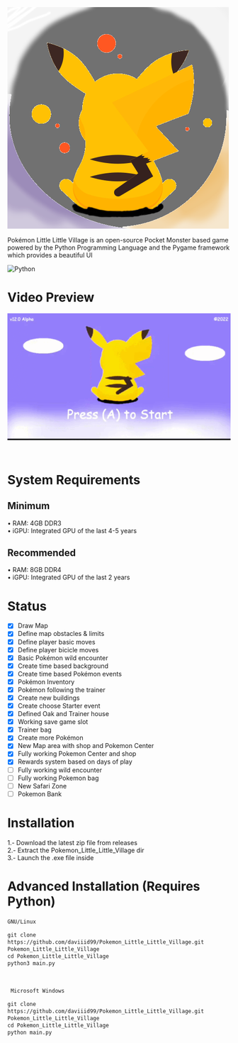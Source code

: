 <img src = "src/logo.png">  <br/>

Pokémon Little Little Village is an open-source Pocket Monster based game powered by the Python Programming Language and the Pygame framework which provides a beautiful UI


![Python](https://img.shields.io/badge/python-3670A0?style=for-the-badge&logo=python&logoColor=ffdd54) 
<br/>

# Video Preview

<a href="https://youtu.be/inee8TJ1t-o"><img src="src/1655734288617.gif"/></a>


<br/>

# System Requirements

## Minimum
• RAM: 4GB DDR3<br/>
• iGPU: Integrated GPU of the last 4-5 years

## Recommended
• RAM: 8GB DDR4<br/>
• iGPU: Integrated GPU of the last 2 years

# Status

- [x] Draw Map
- [x] Define map obstacles & limits
- [x] Define player basic moves
- [x] Define player bicicle moves
- [x] Basic Pokémon wild encounter
- [x] Create time based background
- [x] Create time based Pokémon events
- [x] Pokémon Inventory
- [x] Pokémon following the trainer
- [x] Create new buildings
- [x] Create choose Starter event
- [x] Defined Oak and Trainer house
- [x] Working save game slot
- [x] Trainer bag
- [x] Create more Pokémon
- [x] New Map area with shop and Pokemon Center
- [x] Fully working Pokemon Center and shop
- [x] Rewards system based on days of play
- [ ] Fully working wild encounter
- [ ] Fully working Pokemon bag
- [ ] New Safari Zone
- [ ] Pokemon Bank

# Installation 
1.- Download the latest zip file from releases<br/>
2.- Extract the Pokemon_Little_Little_Village dir <br/>
3.- Launch the .exe file inside

# Advanced Installation (Requires Python)

```GNU/Linux ```
```
git clone https://github.com/daviiid99/Pokemon_Little_Little_Village.git Pokemon_Little_Little_Village
cd Pokemon_Little_Little_Village
python3 main.py
```
<br/>

``` Microsoft Windows```
```
git clone https://github.com/daviiid99/Pokemon_Little_Little_Village.git Pokemon_Little_Little_Village
cd Pokemon_Little_Little_Village
python main.py
```

